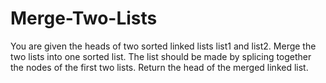 # Merge-Two-Lists
You are given the heads of two sorted linked lists list1 and list2.  Merge the two lists into one sorted list. The list should be made by splicing together the nodes of the first two lists.  Return the head of the merged linked list.
